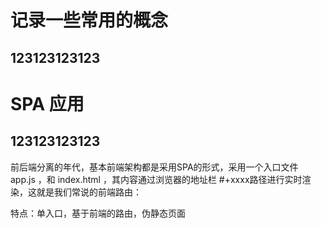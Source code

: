 # 记录一些常用的概念


## 123123123123

# SPA 应用

## 123123123123

前后端分离的年代，基本前端架构都是采用SPA的形式，采用一个入口文件 app.js ，和 index.html ，其内容通过浏览器的地址栏 #+xxxx路径进行实时渲染，这就是我们常说的前端路由：



特点：单入口，基于前端的路由，伪静态页面



